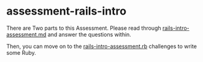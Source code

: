 # assessment-rails-intro

There are Two parts to this Assessment.  Please read through [rails-intro-assessment.md](https://github.com/learn-academy-2019-alpha/assessment-rails-intro/blob/master/rails-intro-assessment.md) and answer the questions within.

Then, you can move on to the [rails-intro-assessment.rb](https://github.com/learn-academy-2019-alpha/assessment-rails-intro/blob/master/rails-intro-assessment.md) challenges to write some Ruby.
